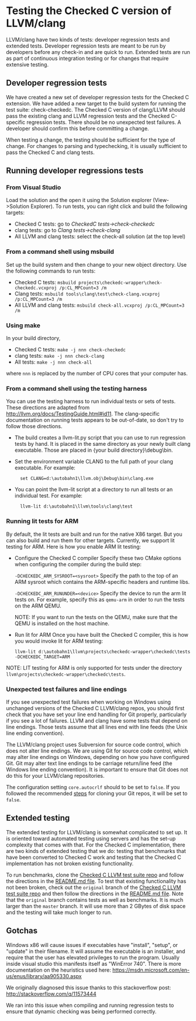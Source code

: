 # Testing the Checked C version of LLVM/clang

LLVM/clang have two kinds of tests: developer regression tests and extended
tests.  Developer regression tests are meant to be run by developers before any
check-in and are quick to run.  Extended tests are run as part of continuous
integration testing or for changes that require extensive testing.

## Developer regression tests

We have created a new set of developer regression tests for the Checked C extension.
We have added a new target to the build system for running the test suite: check-checkedc.
The Checked C version of clang/LLVM should pass the existing clang and LLVM
regression tests and the Checked C-specific regression tests.   There should
be no unexpected test failures.  A developer should confirm this before committing a change.

When testing a change, the testing should be sufficient for the type of change.  For changes
to parsing and typechecking, it is usually sufficient to pass the Checked C and clang tests.

## Running developer regressions tests

### From Visual Studio
Load the solution and the open it using the Solution explorer (View->Solution Explorer).  To run tests, you can right click and build the following targets:

- Checked C tests: go to _CheckedC tests->check-checkedc_
- clang tests: go to _Clang tests->check-clang_
- All LLVM and clang tests: select the check-all solution (at the top level)

### From a command shell using msbuild
Set up the build system and then change to your new object directory.  Use the following commands to run tests:

- Checked C tests: `msbuild projects\checkedc-wrapper\check-checkedc.vcxproj /p:CL_MPCount=3 /m`
- Clang tests: `msbuild tools\clang\test\check-clang.vcxproj /p:CL_MPCount=3 /m`
- All LLVM and clang tests: `msbuild check-all.vcxproj /p:CL_MPCount=3 /m`

### Using make
In your build directory,

- Checked C tests: `make -j nnn check-checkedc`
- clang tests: `make -j nnn check-clang`
- All tests: `make -j nnn check-all`

where `nnn` is replaced by the number of CPU cores that your computer has.

### From a command shell using the testing harness
You can use the testing harness to run individual tests or sets of tests.
These directions are adapted from http://llvm.org/docs/TestingGuide.html#id11.
The clang-specific documentation on running tests appears to be out-of-date, so don't try to follow those directions.  

- The build creates a llvm-lit.py script that you can use to run regression tests by hand.
  It is placed in the same directory as your newly built clang executable.   Those are placed in {your build directory}\debug\bin. 
- Set the environment variable CLANG to the full path of your clang executable.  For example:

		set CLANG=d:\autobahn1\llvm.obj\Debug\bin\clang.exe

- You can point the llvm-lit script at a directory to run all tests or an individual test.  For example:

		llvm-lit d:\autobahn1\llvm\tools\clang\test

### Running lit tests for ARM
By default, the lit tests are built and run for the native X86 target.  But you
can also build and run them for other targets. Currently, we support lit
testing for ARM. Here is how you enable ARM lit testing:

- Configure the Checked C compiler
  Specify these two CMake options when configuring the compiler during the
build step:

    `-DCHECKEDC_ARM_SYSROOT=<sysroot>` Specify the path to the top of an ARM
sysroot which contains the ARM-specific headers and runtime libs.

    `-DCHECKEDC_ARM_RUNUNDER=<device>` Specify the device to run the arm lit
tests on. For example, specify this as `qemu-arm` in order to run the tests on
the ARM QEMU.

    NOTE: If you want to run the tests on the QEMU, make sure that the QEMU is
installed on the host machine.

- Run lit for ARM
  Once you have built the Checked C compiler, this is how you would invoke lit
for ARM testing:

    `llvm-lit d:\autobahn1\llvm\projects\checkedc-wrapper\checkedc\tests -DCHECKEDC_TARGET=ARM`

NOTE: LIT testing for ARM is only supported for tests under the directory
`llvm\projects\checkedc-wrapper\checkedc\tests`.

### Unexpected test failures and line endings

If you see unexpected test failures when working on Windows using unchanged
versions of the Checked C LLVM/clang repos, you should first check that you
have set your line end handling for Git properly, particularly if you see a
lot of failures.  LLVM and clang have some tests that depend on line endings.
Those tests assume that all lines end with line feeds (the Unix line ending
convention).

The LLVM/clang project uses Subversion for source code control, which does not
alter line endings.  We are using Git for source code control, which may alter
line endings on Windows, depending on how you have configured Git.  Git may
alter text line endings to be carriage return/line feed (the Windows line
ending convention).  It is important to ensure that Git does not do this for
your LLVM/clang repositories.

The configuration setting `core.autocrlf` should to be set to `false`. If you
followed the recommended [steps](Setup-and-Build.md) for cloning your Git repos,
it will be set to `false`.

## Extended testing

The extended testing for LLVM/clang is somewhat complicated to set up.  It
is oriented toward automated testing using servers and has the set-up complexity
that comes with that. For the Checked C implementation, there are two kinds
of extended testing that we do: testing that benchmarks that have been converted
to Checked C work and testing that the Checked C implementation has not broken existing functionality.

To run benchmarks, clone the
[Checked C LLVM test suite repo](https://github.com/microsoft/checkedc-llvm-test-suite)
and follow the directions in the
[README.md file](https://github.com/Microsoft/checkedc-llvm-test-suite/blob/master/README.md).
To test that existing functionality has not been broken,
check out the `original` branch of the
[Checked C LLVM test suite repo](https://github.com/microsoft/checkedc-llvm-test-suite)
and then follow the directions in the
[README.md file](https://github.com/Microsoft/checkedc-llvm-test-suite/blob/master/README.md).
Note that the  `original` branch contains tests as well as benchmarks.
It is much larger than the `master` branch.  It will use more than 2 GBytes of disk space
and the testing will take much longer to run.


## Gotchas

Windows x86 will cause issues if executables have "install", "setup", or "update" in
their filename. It will assume the executable is an installer, and require that the user has
elevated privileges to run the program. Usually inside visual studio this manifests itself
as "WinError 740". There is more documentation on the heuristics used here:
https://msdn.microsoft.com/en-us/enus/library/aa905330.aspx

We originally diagnosed this issue thanks to this stackoverflow post:
http://stackoverflow.com/q/11573444

We ran into this issue when compiling and running regression tests to ensure that dynamic
checking was being performed correctly.
